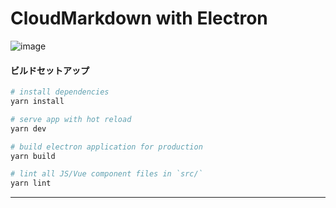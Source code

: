 # CloudMarkdown with Electron
![image](https://user-images.githubusercontent.com/29545778/161442370-4935d2ea-9eb7-404f-a4e3-2ead269c1d3b.png)




#### ビルドセットアップ

``` bash
# install dependencies
yarn install

# serve app with hot reload
yarn dev

# build electron application for production
yarn build

# lint all JS/Vue component files in `src/`
yarn lint

```

---
